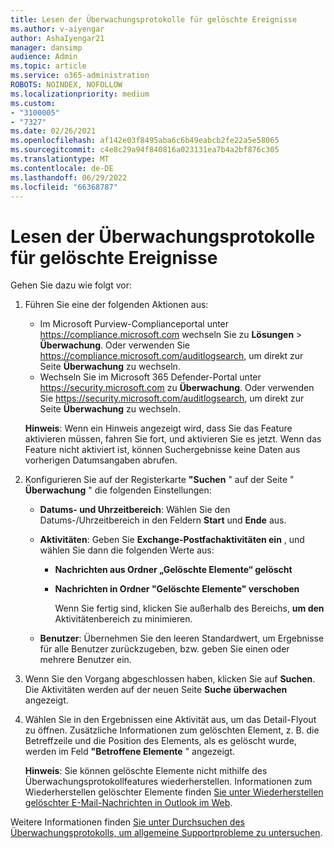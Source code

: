 ```yaml
---
title: Lesen der Überwachungsprotokolle für gelöschte Ereignisse
ms.author: v-aiyengar
author: AshaIyengar21
manager: dansimp
audience: Admin
ms.topic: article
ms.service: o365-administration
ROBOTS: NOINDEX, NOFOLLOW
ms.localizationpriority: medium
ms.custom:
- "3100005"
- "7327"
ms.date: 02/26/2021
ms.openlocfilehash: af142e03f8495aba6c6b49eabcb2fe22a5e58065
ms.sourcegitcommit: c4e8c29a94f840816a023131ea7b4a2bf876c305
ms.translationtype: MT
ms.contentlocale: de-DE
ms.lasthandoff: 06/29/2022
ms.locfileid: "66368787"
---
```

# <a name="read-the-audit-logs-for-deleted-events"></a>Lesen der Überwachungsprotokolle für gelöschte Ereignisse

Gehen Sie dazu wie folgt vor:

1. Führen Sie eine der folgenden Aktionen aus:
   - Im Microsoft Purview-Complianceportal unter <https://compliance.microsoft.com> wechseln Sie zu **Lösungen** \> **Überwachung**. Oder verwenden Sie <https://compliance.microsoft.com/auditlogsearch>, um direkt zur Seite **Überwachung** zu wechseln.
   - Wechseln Sie im Microsoft 365 Defender-Portal unter <https://security.microsoft.com> zu **Überwachung**. Oder verwenden Sie <https://security.microsoft.com/auditlogsearch>, um direkt zur Seite **Überwachung** zu wechseln.

    **Hinweis**: Wenn ein Hinweis angezeigt wird, dass Sie das Feature aktivieren müssen, fahren Sie fort, und aktivieren Sie es jetzt. Wenn das Feature nicht aktiviert ist, können Suchergebnisse keine Daten aus vorherigen Datumsangaben abrufen.

2. Konfigurieren Sie auf der Registerkarte **"Suchen** " auf der Seite " **Überwachung** " die folgenden Einstellungen:
   - **Datums- und Uhrzeitbereich**: Wählen Sie den Datums-/Uhrzeitbereich in den Feldern **Start** und **Ende** aus.
   - **Aktivitäten**: Geben Sie **Exchange-Postfachaktivitäten ein** , und wählen Sie dann die folgenden Werte aus:
     - **Nachrichten aus Ordner „Gelöschte Elemente“ gelöscht**
     - **Nachrichten in Ordner "Gelöschte Elemente" verschoben**

       Wenn Sie fertig sind, klicken Sie außerhalb des Bereichs, **um den** Aktivitätenbereich zu minimieren.

   - **Benutzer**: Übernehmen Sie den leeren Standardwert, um Ergebnisse für alle Benutzer zurückzugeben, bzw. geben Sie einen oder mehrere Benutzer ein.

3. Wenn Sie den Vorgang abgeschlossen haben, klicken Sie auf **Suchen**. Die Aktivitäten werden auf der neuen Seite **Suche überwachen** angezeigt.

4. Wählen Sie in den Ergebnissen eine Aktivität aus, um das Detail-Flyout zu öffnen. Zusätzliche Informationen zum gelöschten Element, z. B. die Betreffzeile und die Position des Elements, als es gelöscht wurde, werden im Feld **"Betroffene Elemente** " angezeigt.

   **Hinweis**: Sie können gelöschte Elemente nicht mithilfe des Überwachungsprotokollfeatures wiederherstellen. Informationen zum Wiederherstellen gelöschter Elemente finden [Sie unter Wiederherstellen gelöschter E-Mail-Nachrichten in Outlook im Web](https://support.microsoft.com/office/recover-deleted-email-messages-in-outlook-on-the-web-a8ca78ac-4721-4066-95dd-571842e9fb11).

Weitere Informationen finden [Sie unter Durchsuchen des Überwachungsprotokolls, um allgemeine Supportprobleme zu untersuchen](https://docs.microsoft.com/microsoft-365/compliance/auditing-troubleshooting-scenarios).
